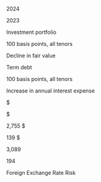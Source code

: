 2024

2023

Investment portfolio

100 basis points, all tenors

Decline in fair value

Term debt

100 basis points, all tenors

Increase in annual interest expense

$

$

2,755  $

139  $

3,089

194

Foreign Exchange Rate Risk